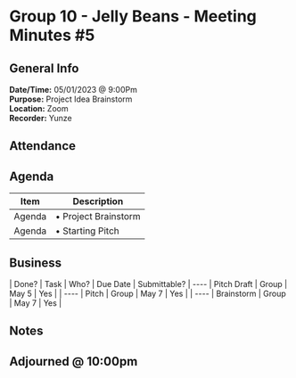 # Group 10 - Jelly Beans - Meeting Minutes #5
## General Info
**Date/Time:** 05/01/2023 @ 9:00Pm <br>
**Purpose:** Project Idea Brainstorm <br>
**Location:** Zoom<br>
**Recorder:** Yunze <br>

## Attendance


## Agenda
Item | Description
---- | ----
Agenda |• Project Brainstorm
Agenda |• Starting Pitch


## Business
| Done? | Task | Who? | Due Date | Submittable?
| ---- | Pitch Draft | Group | May 5 | Yes |
| ---- | Pitch | Group | May 7 | Yes |
| ---- | Brainstorm | Group | May 7 | Yes |

## Notes


## Adjourned @ 10:00pm
